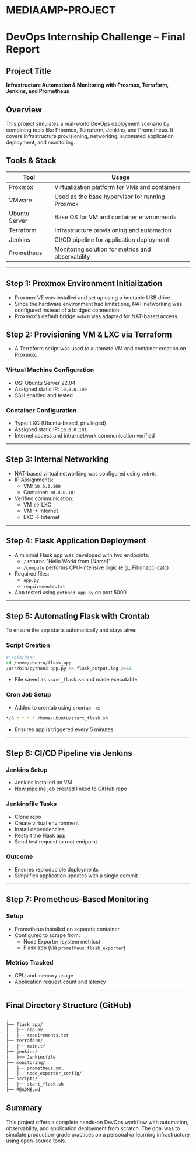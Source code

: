 # MEDIAAMP-PROJECT
# DevOps Internship Challenge – Final Report

## Project Title
**Infrastructure Automation & Monitoring with Proxmox, Terraform, Jenkins, and Prometheus**

## Overview
This project simulates a real-world DevOps deployment scenario by combining tools like Proxmox, Terraform, Jenkins, and Prometheus. It covers infrastructure provisioning, networking, automated application deployment, and monitoring.

## Tools & Stack
| Tool            | Usage                                               |
|-----------------|-----------------------------------------------------|
| Proxmox         | Virtualization platform for VMs and containers     |
| VMware          | Used as the base hypervisor for running Proxmox    |
| Ubuntu Server   | Base OS for VM and container environments          |
| Terraform       | Infrastructure provisioning and automation         |
| Jenkins         | CI/CD pipeline for application deployment          |
| Prometheus      | Monitoring solution for metrics and observability  |

---

## Step 1: Proxmox Environment Initialization
- Proxmox VE was installed and set up using a bootable USB drive.
- Since the hardware environment had limitations, NAT networking was configured instead of a bridged connection.
- Proxmox's default bridge `vmbr0` was adapted for NAT-based access.

## Step 2: Provisioning VM & LXC via Terraform
- A Terraform script was used to automate VM and container creation on Proxmox.

### Virtual Machine Configuration
- OS: Ubuntu Server 22.04
- Assigned static IP: `10.0.0.100`
- SSH enabled and tested

### Container Configuration
- Type: LXC (Ubuntu-based, privileged)
- Assigned static IP: `10.0.0.101`
- Internet access and intra-network communication verified

---

## Step 3: Internal Networking
- NAT-based virtual networking was configured using `vmbr0`.
- IP Assignments:
  - VM: `10.0.0.100`
  - Container: `10.0.0.101`
- Verified communication:
  - VM ↔ LXC
  - VM → Internet
  - LXC → Internet

---

## Step 4: Flask Application Deployment
- A minimal Flask app was developed with two endpoints:
  - `/` returns "Hello World from [Name]"
  - `/compute` performs CPU-intensive logic (e.g., Fibonacci calc)
- Required files:
  - `app.py`
  - `requirements.txt`
- App tested using `python3 app.py` on port 5000

---

## Step 5: Automating Flask with Crontab
To ensure the app starts automatically and stays alive:

### Script Creation
```bash
#!/bin/bash
cd /home/ubuntu/flask_app
/usr/bin/python3 app.py >> flask_output.log 2>&1
```
- File saved as `start_flask.sh` and made executable

### Cron Job Setup
- Added to crontab using `crontab -e`:
```bash
*/5 * * * * /home/ubuntu/start_flask.sh
```
- Ensures app is triggered every 5 minutes

---

## Step 6: CI/CD Pipeline via Jenkins

### Jenkins Setup
- Jenkins installed on VM
- New pipeline job created linked to GitHub repo

### Jenkinsfile Tasks
- Clone repo
- Create virtual environment
- Install dependencies
- Restart the Flask app
- Send test request to root endpoint

### Outcome
- Ensures reproducible deployments
- Simplifies application updates with a single commit

---

## Step 7: Prometheus-Based Monitoring

### Setup
- Prometheus installed on separate container
- Configured to scrape from:
  - Node Exporter (system metrics)
  - Flask app (via `prometheus_flask_exporter`)

### Metrics Tracked
- CPU and memory usage
- Application request count and latency

---

## Final Directory Structure (GitHub)
```bash
.
├── flask_app/
│   ├── app.py
│   ├── requirements.txt
├── terraform/
│   ├── main.tf
├── jenkins/
│   ├── Jenkinsfile
├── monitoring/
│   ├── prometheus.yml
│   ├── node_exporter_config/
├── scripts/
│   ├── start_flask.sh
├── README.md
```

## Summary
This project offers a complete hands-on DevOps workflow with automation, observability, and application deployment from scratch. The goal was to simulate production-grade practices on a personal or learning infrastructure using open-source tools.

